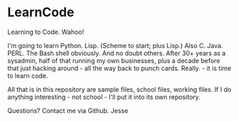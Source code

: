# LearnCode
Learning to Code. Wahoo!

I'm going to learn Python. Lisp. (Scheme to start; plus Lisp.) Also C. Java. PERL. The Bash shell obviously. And no doubt others.
After 30+ years as a sysadmin, half of that running my own businesses, plus a decade before that just hacking around - all the way back to punch cards. Really. - it is time to learn code.

All that is in this repository are sample files, school files, working files. If I do anything interesting - not school - I'll put it into its own repository.

Questions? Contact me via Github.
Jesse
